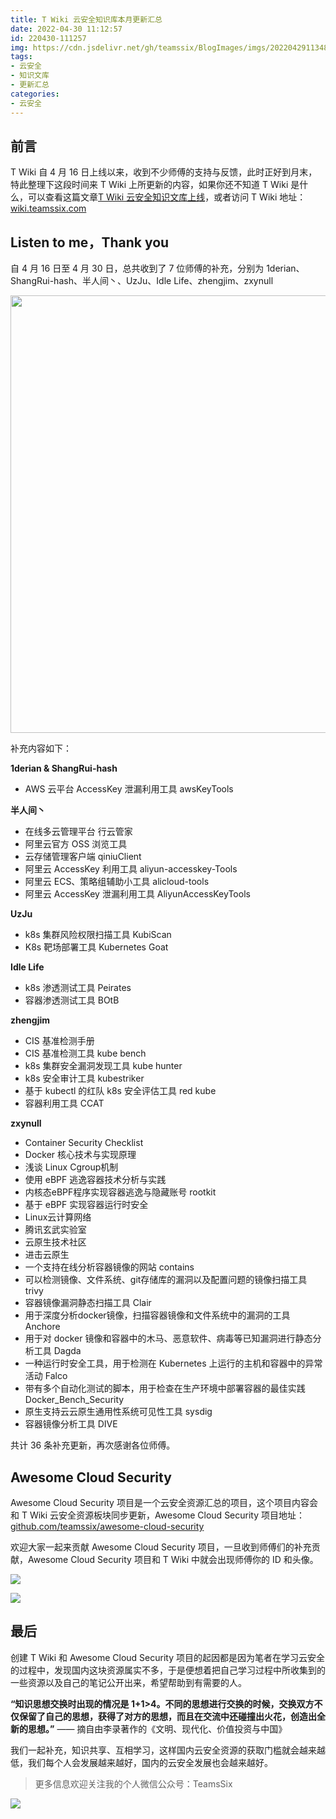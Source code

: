 ```yaml
---
title: T Wiki 云安全知识库本月更新汇总
date: 2022-04-30 11:12:57
id: 220430-111257
img: https://cdn.jsdelivr.net/gh/teamssix/BlogImages/imgs/202204291134859.png
tags:
- 云安全
- 知识文库
- 更新汇总
categories:
- 云安全
---
```


## 前言

T Wiki 自 4 月 16 日上线以来，收到不少师傅的支持与反馈，此时正好到月末，特此整理下这段时间来 T Wiki 上所更新的内容，如果你还不知道 T Wiki 是什么，可以查看这篇文章[T Wiki 云安全知识文库上线](https://teamssix.com/220415-210629.html)，或者访问 T Wiki 地址： [wiki.teamssix.com](https://wiki.teamssix.com/)

## Listen to me，Thank you

自 4 月 16 日至 4 月 30 日，总共收到了 7 位师傅的补充，分别为 1derian、ShangRui-hash、半人间丶、UzJu、Idle Life、zhengjim、zxynull

<a href="https://wiki.teamssix.com" target="_blank"><img width="700" src="https://cdn.jsdelivr.net/gh/teamssix/BlogImages/imgs/202204291134305.png"></a>

补充内容如下：

**1derian & ShangRui-hash**

* AWS 云平台 AccessKey 泄漏利用工具 awsKeyTools

**半人间丶**

* 在线多云管理平台 行云管家
* 阿里云官方 OSS 浏览工具
* 云存储管理客户端 qiniuClient
* 阿里云 AccessKey 利用工具 aliyun-accesskey-Tools
* 阿里云 ECS、策略组辅助小工具 alicloud-tools
* 阿里云 AccessKey 泄漏利用工具 AliyunAccessKeyTools

**UzJu**

* k8s 集群风险权限扫描工具 KubiScan
* K8s 靶场部署工具 Kubernetes Goat

**Idle Life**

* k8s 渗透测试工具 Peirates
* 容器渗透测试工具 BOtB

**zhengjim**

* CIS 基准检测手册
* CIS 基准检测工具 kube bench
* k8s 集群安全漏洞发现工具 kube hunter
* k8s 安全审计工具 kubestriker
* 基于 kubectl 的红队 k8s 安全评估工具 red kube
* 容器利用工具 CCAT

**zxynull**

* Container Security Checklist
* Docker 核心技术与实现原理
* 浅谈 Linux Cgroup机制
* 使用 eBPF 逃逸容器技术分析与实践
* 内核态eBPF程序实现容器逃逸与隐藏账号 rootkit
* 基于 eBPF 实现容器运行时安全
* Linux云计算网络
* 腾讯玄武实验室
* 云原生技术社区
* 进击云原生
* 一个支持在线分析容器镜像的网站 contains
* 可以检测镜像、文件系统、git存储库的漏洞以及配置问题的镜像扫描工具 trivy
* 容器镜像漏洞静态扫描工具 Clair
* 用于深度分析docker镜像，扫描容器镜像和文件系统中的漏洞的工具 Anchore
* 用于对 docker 镜像和容器中的木马、恶意软件、病毒等已知漏洞进行静态分析工具 Dagda
* 一种运行时安全工具，用于检测在 Kubernetes 上运行的主机和容器中的异常活动 Falco
* 带有多个自动化测试的脚本，用于检查在生产环境中部署容器的最佳实践 Docker_Bench_Security
* 原生支持云云原生通用性系统可见性工具 sysdig
* 容器镜像分析工具 DIVE

共计 36 条补充更新，再次感谢各位师傅。

## Awesome Cloud Security

Awesome Cloud Security 项目是一个云安全资源汇总的项目，这个项目内容会和 T Wiki 云安全资源板块同步更新，Awesome Cloud Security 项目地址：[github.com/teamssix/awesome-cloud-security](https://github.com/teamssix/awesome-cloud-security)

欢迎大家一起来贡献 Awesome Cloud Security 项目，一旦收到师傅们的补充贡献，Awesome Cloud Security 项目和 T Wiki 中就会出现师傅你的 ID 和头像。

![](https://cdn.jsdelivr.net/gh/teamssix/BlogImages/imgs/202204291134859.png)

![](https://cdn.jsdelivr.net/gh/teamssix/BlogImages/imgs/202204291134900.png)

## 最后

创建 T Wiki 和 Awesome Cloud Security 项目的起因都是因为笔者在学习云安全的过程中，发现国内这块资源属实不多，于是便想着把自己学习过程中所收集到的一些资源以及自己的笔记公开出来，希望帮助到有需要的人。

**“知识思想交换时出现的情况是 1+1>4。不同的思想进行交换的时候，交换双方不仅保留了自己的思想，获得了对方的思想，而且在交流中还碰撞出火花，创造出全新的思想。”** —— 摘自由李录著作的《文明、现代化、价值投资与中国》

我们一起补充，知识共享、互相学习，这样国内云安全资源的获取门槛就会越来越低，我们每个人会发展越来越好，国内的云安全发展也会越来越好。

>  更多信息欢迎关注我的个人微信公众号：TeamsSix
>

![](https://cdn.jsdelivr.net/gh/teamssix/BlogImages/imgs/202204152148071.png)
